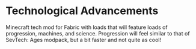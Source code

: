 # Technological Advancements
Minecraft tech mod for Fabric with loads that will feature loads of progression, machines, and science. Progression will feel similar to that of SevTech: Ages modpack, but a bit faster and not quite as cool!
